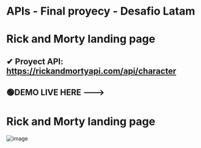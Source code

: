 # APIs - Final proyecy - Desafio Latam
# Rick and Morty landing page
## ✔ Proyect API: https://rickandmortyapi.com/api/character 
## 🟢DEMO LIVE HERE --->

# Rick and Morty landing page
![image](https://github.com/holydoritoz/APIs-React-Final-Proyect/assets/54608904/f79c2501-87eb-469e-b8d0-6c3cdd78c6e7)

